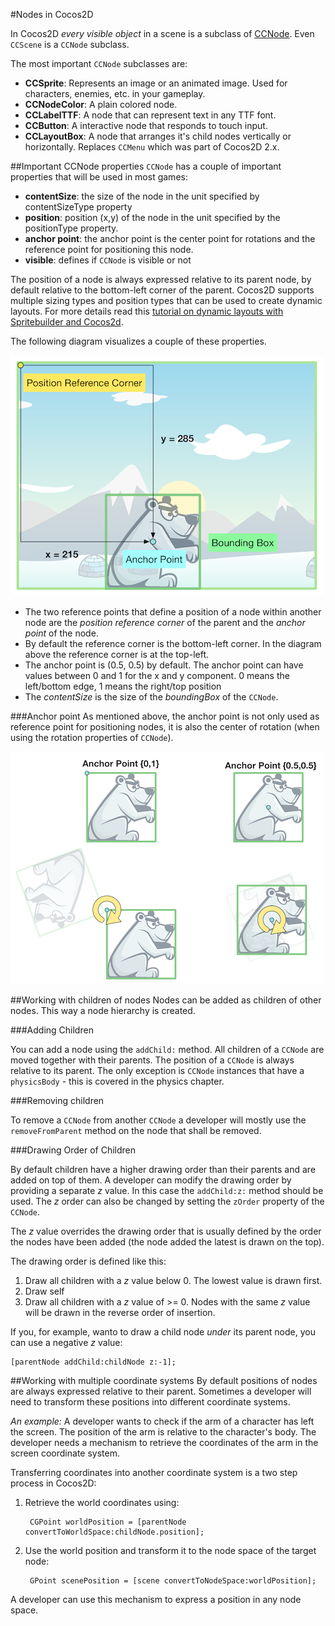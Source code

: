 #Nodes in Cocos2D

In Cocos2D *every visible object* in a scene is a subclass of
[CCNode](http://www.cocos2d-iphone.org/api-ref/3.0-rc1/Classes/CCNode.html). Even `CCScene` is a `CCNode` subclass.

The most important `CCNode` subclasses are:

* **CCSprite**: Represents an image or an animated image. Used for characters,
  enemies, etc. in your gameplay.
* **CCNodeColor**: A plain colored node.
* **CCLabelTTF**: A node that can represent text in any TTF font.
* **CCButton**: A interactive node that responds to touch input.
* **CCLayoutBox**: A node that arranges it's child nodes vertically or horizontally. Replaces `CCMenu` which was part of Cocos2D 2.x.

##Important CCNode properties
`CCNode` has a couple of important properties that will be used in most games:

* **contentSize**: the size of the node in the unit specified by contentSizeType property
* **position**:  position (x,y) of the node in the unit specified by the positionType property.
* **anchor point**: the anchor point is the center point for rotations and the reference point for positioning this node.
* **visible**: defines if `CCNode` is visible or not

The position of a node is always expressed relative to its parent node, by default relative to the bottom-left corner of the parent. Cocos2D supports multiple sizing types and position types that can be used to create dynamic layouts. For more details read this [tutorial on dynamic layouts with Spritebuilder and Cocos2d](https://www.makegameswith.us/gamernews/361/dynamic-layouts-with-spritebuilder-and-cocos2d-30).

The following diagram visualizes a couple of these properties.

![image](node-position-anchor-boundingbox-diagram.png)

- The two reference points that define a position of a node within another node are the *position reference corner* of the parent and the *anchor point* of the node. 
- By default the reference corner is the bottom-left corner. In the diagram above the reference corner is at the top-left.
- The anchor point is (0.5, 0.5) by default. The anchor point can have values between 0 and 1 for the x and y component. 0 means the left/bottom edge, 1 means the right/top position
- The *contentSize* is the size of the *boundingBox* of the `CCNode`.

###Anchor point
As mentioned above, the anchor point is not only used as reference point for positioning nodes, it is also the center of rotation (when using the rotation properties of `CCNode`). 

![image](node-anchorpoint-diagram.png)

##Working with children of nodes
Nodes can be added as children of other nodes. This way a node hierarchy is created. 

###Adding Children

You can add a node using the `addChild:` method. All children of a `CCNode` are moved together with their parents. The position of a `CCNode` is always relative to its parent. The only exception is `CCNode` instances that have a `physicsBody` - this is covered in the physics chapter.


###Removing children

To remove a `CCNode` from another `CCNode` a developer will mostly use the `removeFromParent` method on the node that shall be removed. 

###Drawing Order of Children

By default children have a higher drawing order than their parents and are added on top of them. A developer can modify the drawing order by providing a separate *z* value. In this case the `addChild:z:` method should be used. The *z* order can also be changed by setting the `zOrder` property of the `CCNode`. 

The *z* value overrides the drawing order that is usually defined by the order the nodes have been added (the node added the latest is drawn on the top).

The drawing order is defined like this:

1. Draw all children with a *z* value below 0. The lowest value is drawn first.
2. Draw self
3. Draw all children with a *z* value of >= 0. Nodes with the same *z* value will be drawn in the reverse order of insertion.

If you, for example, wanto to draw a child node *under* its parent node, you can use a negative *z* value:

	[parentNode addChild:childNode z:-1];

##Working with multiple coordinate systems
By default positions of nodes are always expressed relative to their parent. Sometimes a developer will need to transform these positions into different coordinate systems. 

*An example:* A developer wants to check if the arm of a character has left the screen. The position of the arm is relative to the character's body. The developer needs a mechanism to retrieve the coordinates of the arm in the screen coordinate system.

Transferring coordinates into another coordinate system is a two step process in Cocos2D:

1. Retrieve the world coordinates using:   


		CGPoint worldPosition = [parentNode convertToWorldSpace:childNode.position];  
       
2. Use the world position and transform it to the node space of the target node:  
       
       
		GPoint scenePosition = [scene convertToNodeSpace:worldPosition];
       
A developer can use this mechanism to express a position in any node space.
